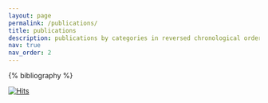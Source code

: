 ```yaml
---
layout: page
permalink: /publications/
title: publications
description: publications by categories in reversed chronological order. generated by jekyll-scholar.
nav: true
nav_order: 2
---
```


<!-- _pages/publications.md -->
<div class="publications">

{% bibliography %}

</div>

<script type='text/javascript' id='clustrmaps' src='//cdn.clustrmaps.com/map_v2.js?cl=ffffff&w=260&t=tt&d=0KRN19cFvWgvZTibkfEeIg5sGDaczIFq63lfZRfp_iA&co=2d78ad&cmo=3acc3a&cmn=ff5353&ct=ffffff'></script>
[![Hits](https://hits.seeyoufarm.com/api/count/incr/badge.svg?url=https%3A%2F%2Fbilyz98.github.io&count_bg=%2379C83D&title_bg=%232B1792&icon=&icon_color=%23E7E7E7&title=Hits&edge_flat=false)](https://hits.seeyoufarm.com)

